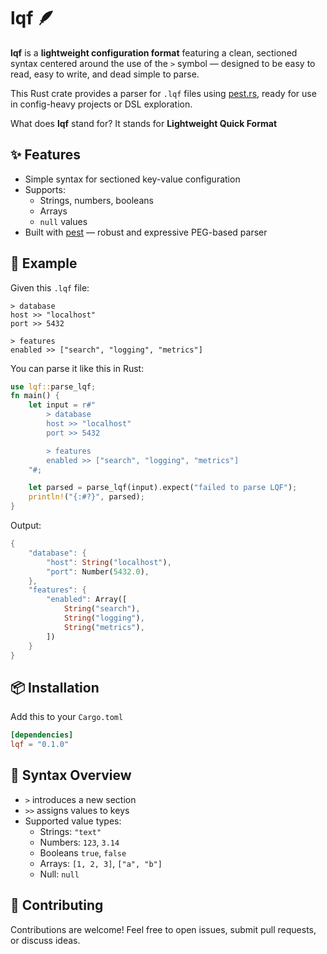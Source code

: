 # lqf 🪶

**lqf** is a **lightweight configuration format** featuring a clean, sectioned syntax centered around the use of the `>` symbol — designed to be easy to read, easy to write, and dead simple to parse.  

This Rust crate provides a parser for `.lqf` files using [pest.rs](https://pest.rs/), ready for use in config-heavy projects or DSL exploration.

What does **lqf** stand for? It stands for **Lightweight Quick Format**

## ✨ Features

- Simple syntax for sectioned key-value configuration
- Supports:
  - Strings, numbers, booleans
  - Arrays
  - `null` values
- Built with [pest](https://pest.rs) — robust and expressive PEG-based parser

## 🧪 Example

Given this `.lqf` file:

```lqf
> database
host >> "localhost"
port >> 5432

> features
enabled >> ["search", "logging", "metrics"]
```

You can parse it like this in Rust:

```rust
use lqf::parse_lqf;
fn main() {
    let input = r#"
        > database
        host >> "localhost"
        port >> 5432

        > features
        enabled >> ["search", "logging", "metrics"]
    "#;

    let parsed = parse_lqf(input).expect("failed to parse LQF");
    println!("{:#?}", parsed);
}
```

Output:

```rust
{
    "database": {
        "host": String("localhost"),
        "port": Number(5432.0),
    },
    "features": {
        "enabled": Array([
            String("search"),
            String("logging"),
            String("metrics"),
        ])
    }
}
```

## 📦 Installation

Add this to your `Cargo.toml`

```toml
[dependencies]
lqf = "0.1.0"
```

## 📝 Syntax Overview

- `>` introduces a new section
- `>>` assigns values to keys
- Supported value types:
  - Strings: `"text"`
  - Numbers: `123`, `3.14`
  - Booleans `true`, `false`
  - Arrays: `[1, 2, 3]`, `["a", "b"]`
  - Null: `null`

## 🤝 Contributing

Contributions are welcome! Feel free to open issues, submit pull requests, or discuss ideas.
